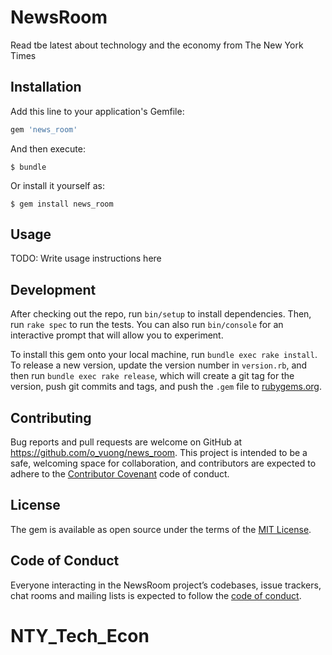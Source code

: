 # NewsRoom

Read tbe latest about technology and the economy from The New York Times



## Installation

Add this line to your application's Gemfile:

```ruby
gem 'news_room'
```

And then execute:

    $ bundle

Or install it yourself as:

    $ gem install news_room

## Usage

TODO: Write usage instructions here

## Development

After checking out the repo, run `bin/setup` to install dependencies. Then, run `rake spec` to run the tests. You can also run `bin/console` for an interactive prompt that will allow you to experiment.

To install this gem onto your local machine, run `bundle exec rake install`. To release a new version, update the version number in `version.rb`, and then run `bundle exec rake release`, which will create a git tag for the version, push git commits and tags, and push the `.gem` file to [rubygems.org](https://rubygems.org).

## Contributing

Bug reports and pull requests are welcome on GitHub at https://github.com/o_vuong/news_room. This project is intended to be a safe, welcoming space for collaboration, and contributors are expected to adhere to the [Contributor Covenant](http://contributor-covenant.org) code of conduct.

## License

The gem is available as open source under the terms of the [MIT License](https://opensource.org/licenses/MIT).

## Code of Conduct

Everyone interacting in the NewsRoom project’s codebases, issue trackers, chat rooms and mailing lists is expected to follow the [code of conduct](https://github.com/[USERNAME]/news_room/blob/master/CODE_OF_CONDUCT.md).
# NTY_Tech_Econ
